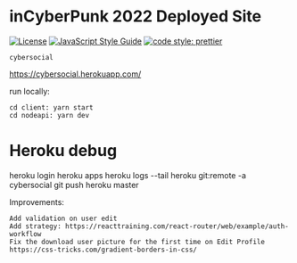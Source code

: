 # inCyberPunk 2022 Deployed Site

[![License](https://img.shields.io/badge/license-MIT-blue.svg?style=flat-square)](https://github.com/inPhoenix/)
[![JavaScript Style Guide](https://img.shields.io/badge/code_style-standard-brightgreen.svg)](https://standardjs.com)
[![code style: prettier](https://img.shields.io/badge/code_style-prettier-ff69b4.svg?style=flat-square)](https://github.com/prettier/prettier)

    cybersocial
   

https://cybersocial.herokuapp.com/

run locally:

    cd client: yarn start
    cd nodeapi: yarn dev

# Heroku debug

heroku login
heroku apps
heroku logs --tail
heroku git:remote -a cybersocial
git push heroku master


Improvements:

    Add validation on user edit
    Add strategy: https://reacttraining.com/react-router/web/example/auth-workflow
    Fix the download user picture for the first time on Edit Profile
    https://css-tricks.com/gradient-borders-in-css/
